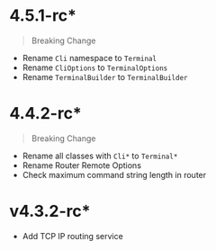 # 4.5.1-rc*
> Breaking Change
- Rename `Cli` namespace to `Terminal`
- Rename `CliOptions` to `TerminalOptions`
- Rename `TerminalBuilder` to `TerminalBuilder`

# 4.4.2-rc*
> Breaking Change
- Rename all classes with `Cli*` to `Terminal*`
- Rename Router Remote Options
- Check maximum command string length in router

# v4.3.2-rc*
- Add TCP IP routing service
